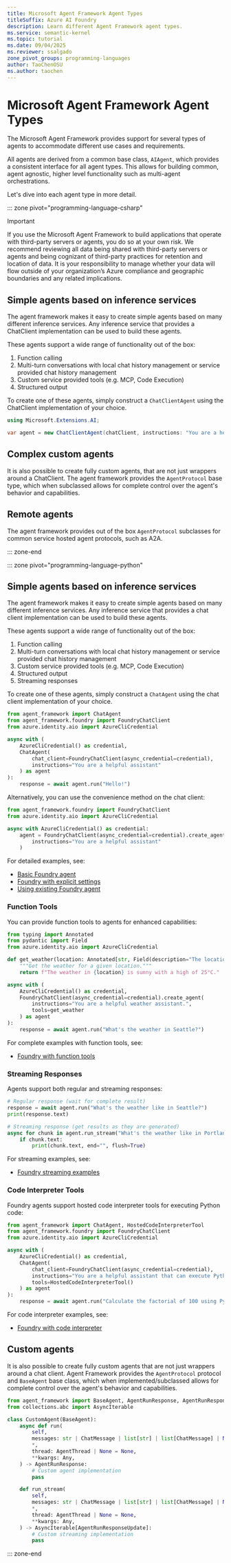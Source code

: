 ```yaml
---
title: Microsoft Agent Framework Agent Types
titleSuffix: Azure AI Foundry
description: Learn different Agent Framework agent types.
ms.service: semantic-kernel
ms.topic: tutorial
ms.date: 09/04/2025
ms.reviewer: ssalgado
zone_pivot_groups: programming-languages
author: TaoChenOSU
ms.author: taochen
---
```


# Microsoft Agent Framework Agent Types

The Microsoft Agent Framework provides support for several types of agents to accommodate different use cases and requirements.

All agents are derived from a common base class, `AIAgent`, which provides a consistent interface for all agent types. This allows for building common, agent agnostic, higher level functionality such as multi-agent orchestrations.

Let's dive into each agent type in more detail.

::: zone pivot="programming-language-csharp"

> [!IMPORTANT]
> If you use the Microsoft Agent Framework to build applications that operate with third-party servers or agents, you do so at your own risk. We recommend reviewing all data being shared with third-party servers or agents and being cognizant of third-party practices for retention and location of data. It is your responsibility to manage whether your data will flow outside of your organization’s Azure compliance and geographic boundaries and any related implications. 

## Simple agents based on inference services

The agent framework makes it easy to create simple agents based on many different inference services.
Any inference service that provides a ChatClient implementation can be used to build these agents.

These agents support a wide range of functionality out of the box:

1. Function calling
1. Multi-turn conversations with local chat history management or service provided chat history management
1. Custom service provided tools (e.g. MCP, Code Execution)
1. Structured output

To create one of these agents, simply construct a `ChatClientAgent` using the ChatClient implementation of your choice.


```csharp
using Microsoft.Extensions.AI;

var agent = new ChatClientAgent(chatClient, instructions: "You are a helpful assistant");
```

## Complex custom agents

It is also possible to create fully custom agents, that are not just wrappers around a ChatClient.
The agent framework provides the `AgentProtocol` base type, which when subclassed allows for complete control over the agent's behavior and capabilities.

## Remote agents

The agent framework provides out of the box `AgentProtocol` subclasses for common service hosted agent protocols,
such as A2A.

::: zone-end

::: zone pivot="programming-language-python"


## Simple agents based on inference services

The agent framework makes it easy to create simple agents based on many different inference services.
Any inference service that provides a chat client implementation can be used to build these agents.

These agents support a wide range of functionality out of the box:

1. Function calling
1. Multi-turn conversations with local chat history management or service provided chat history management
1. Custom service provided tools (e.g. MCP, Code Execution)
1. Structured output
1. Streaming responses

To create one of these agents, simply construct a `ChatAgent` using the chat client implementation of your choice.

```python
from agent_framework import ChatAgent
from agent_framework.foundry import FoundryChatClient
from azure.identity.aio import AzureCliCredential

async with (
    AzureCliCredential() as credential,
    ChatAgent(
        chat_client=FoundryChatClient(async_credential=credential),
        instructions="You are a helpful assistant"
    ) as agent
):
    response = await agent.run("Hello!")
```

Alternatively, you can use the convenience method on the chat client:

```python
from agent_framework.foundry import FoundryChatClient
from azure.identity.aio import AzureCliCredential

async with AzureCliCredential() as credential:
    agent = FoundryChatClient(async_credential=credential).create_agent(
        instructions="You are a helpful assistant"
    )
```

For detailed examples, see:
- [Basic Foundry agent](https://github.com/microsoft/agent-framework/blob/main/python/samples/getting_started/agents/foundry/foundry_basic.py)
- [Foundry with explicit settings](https://github.com/microsoft/agent-framework/blob/main/python/samples/getting_started/agents/foundry/foundry_with_explicit_settings.py)
- [Using existing Foundry agent](https://github.com/microsoft/agent-framework/blob/main/python/samples/getting_started/agents/foundry/foundry_with_existing_agent.py)

### Function Tools

You can provide function tools to agents for enhanced capabilities:

```python
from typing import Annotated
from pydantic import Field
from azure.identity.aio import AzureCliCredential

def get_weather(location: Annotated[str, Field(description="The location to get the weather for.")]) -> str:
    """Get the weather for a given location."""
    return f"The weather in {location} is sunny with a high of 25°C."

async with (
    AzureCliCredential() as credential,
    FoundryChatClient(async_credential=credential).create_agent(
        instructions="You are a helpful weather assistant.",
        tools=get_weather
    ) as agent
):
    response = await agent.run("What's the weather in Seattle?")
```

For complete examples with function tools, see:
- [Foundry with function tools](https://github.com/microsoft/agent-framework/blob/main/python/samples/getting_started/agents/foundry/foundry_with_function_tools.py)

### Streaming Responses

Agents support both regular and streaming responses:

```python
# Regular response (wait for complete result)
response = await agent.run("What's the weather like in Seattle?")
print(response.text)

# Streaming response (get results as they are generated)
async for chunk in agent.run_stream("What's the weather like in Portland?"):
    if chunk.text:
        print(chunk.text, end="", flush=True)
```

For streaming examples, see:
- [Foundry streaming examples](https://github.com/microsoft/agent-framework/blob/main/python/samples/getting_started/agents/foundry/foundry_basic.py)

### Code Interpreter Tools

Foundry agents support hosted code interpreter tools for executing Python code:

```python
from agent_framework import ChatAgent, HostedCodeInterpreterTool
from agent_framework.foundry import FoundryChatClient
from azure.identity.aio import AzureCliCredential

async with (
    AzureCliCredential() as credential,
    ChatAgent(
        chat_client=FoundryChatClient(async_credential=credential),
        instructions="You are a helpful assistant that can execute Python code.",
        tools=HostedCodeInterpreterTool()
    ) as agent
):
    response = await agent.run("Calculate the factorial of 100 using Python")
```

For code interpreter examples, see:
- [Foundry with code interpreter](https://github.com/microsoft/agent-framework/blob/main/python/samples/getting_started/agents/foundry/foundry_with_code_interpreter.py)

## Custom agents

It is also possible to create fully custom agents that are not just wrappers around a chat client.
Agent Framework provides the `AgentProtocol` protocol and `BaseAgent` base class, which when implemented/subclassed allows for complete control over the agent's behavior and capabilities.

```python
from agent_framework import BaseAgent, AgentRunResponse, AgentRunResponseUpdate, AgentThread, ChatMessage
from collections.abc import AsyncIterable

class CustomAgent(BaseAgent):
    async def run(
        self,
        messages: str | ChatMessage | list[str] | list[ChatMessage] | None = None,
        *,
        thread: AgentThread | None = None,
        **kwargs: Any,
    ) -> AgentRunResponse:
        # Custom agent implementation
        pass

    def run_stream(
        self,
        messages: str | ChatMessage | list[str] | list[ChatMessage] | None = None,
        *,
        thread: AgentThread | None = None,
        **kwargs: Any,
    ) -> AsyncIterable[AgentRunResponseUpdate]:
        # Custom streaming implementation
        pass
```

::: zone-end
